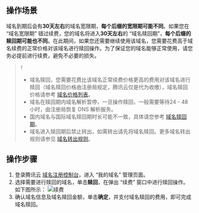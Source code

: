 ## 操作场景

域名到期后会有**30天左右**的域名宽限期，**每个后缀的宽限期可能不同**。如果您在 “域名宽限期” 错过续费，您的域名将进入**30天左右**的 “域名赎回期”，**每个后缀的赎回期可能也不同**。在此期间，如果您还需要继续使用该域名，您需要花费高于域名续费的正常价格对该域名进行赎回操作。为了保证您的域名能够正常使用，请您务必提前进行续费，避免不必要的损失。

>!
> - 域名赎回，您需要花费比该域名正常续费价格更高的费用对该域名进行赎回（域名赎回价格由注册局规定，腾讯云仅是代为收缴），域名赎回价格请参考 [域名价格列表](https://buy.cloud.tencent.com/domain/price?type=overview)。
> - 域名在赎回期内域名解析暂停，一旦操作赎回，一般需要等待24 - 48小时，由注册局恢复 DNS 解析服务。
> - 国内域名与国际域名赎回期时长可能不一致，具体请您参考 [域名赎回期](https://cloud.tencent.com/document/product/242/3705#.E4.BB.80.E4.B9.88.E6.98.AF.E5.9F.9F.E5.90.8D.E8.B5.8E.E5.9B.9E.E6.9C.9F.EF.BC.9F)。
> - 域名进入赎回期后禁止转出，如需转出请先将域名赎回。更多域名转出规则请参见 [域名转出规则](https://cloud.tencent.com/document/product/242/57743)。

## 操作步骤

1. 登录腾讯云 [域名注册控制台](https://console.cloud.tencent.com/domain/)，进入 “我的域名” 管理页面。
2. 选择需要进行赎回的域名，单击**赎回**，在弹出 “续费” 窗口中进行赎回操作。如下图所示：
 ![续费](https://main.qcloudimg.com/raw/0842a8fd643a0736d3ca5d922de8a291.png)
3. 确认域名信息及域名赎回金额，单击**确定**，并支付域名赎回的费用，即可完成域名赎回。



